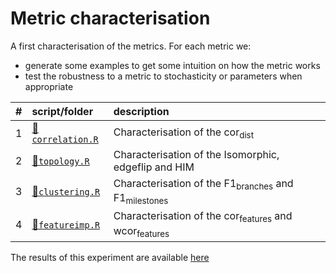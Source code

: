 
# Metric characterisation

A first characterisation of the metrics. For each metric we:

-   generate some examples to get some intuition on how the metric works
-   test the robustness to a metric to stochasticity or parameters when appropriate

| \#  | script/folder                        | description                                                                |
|:----|:-------------------------------------|:---------------------------------------------------------------------------|
| 1   | [📄`correlation.R`](01-correlation.R) | Characterisation of the cor<sub>dist</sub>                                 |
| 2   | [📄`topology.R`](02-topology.R)       | Characterisation of the Isomorphic, edgeflip and HIM                       |
| 3   | [📄`clustering.R`](03-clustering.R)   | Characterisation of the F1<sub>branches</sub> and F1<sub>milestones</sub>  |
| 4   | [📄`featureimp.R`](04-featureimp.R)   | Characterisation of the cor<sub>features</sub> and wcor<sub>features</sub> |

The results of this experiment are available [here](https://github.com/dynverse/dynbenchmark_results/tree/master/02-metrics/01-metric_characterisation)
